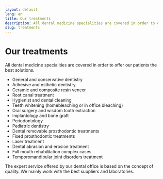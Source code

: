 ```yaml
---
layout: default
lang: en
title: Our treatments
description: All dental medicine specialities are covered in order to offer our patients the best solutions.
slug: treatments
---
```


# Our treatments

All dental medicine specialities are covered in order to offer our patients the best solutions.

 * General and conservative dentistry
 * Adhesive and esthetic dentistry
 * Ceramic and composite resin veneer
 * Root canal treatment
 * Hygienist and dental cleaning
 * Teeth whitening (homebleaching or in office bleaching)
 * Oral surgery and wisdom tooth extraction
 * Implantology and bone graft
 * Periodontology
 * Pediatric dentistry
 * Dental removable prosthodontic treatments
 * Fixed prosthodontic treatments
 * Laser treatment
 * Dental abrasion and erosion treatment
 * Full mouth rehabilitation complex cases
 * Temporomandibular joint disorders treatment

The expert service offered by our dental office is based on the concept of quality. We mainly work with the best suppliers and laboratories.
